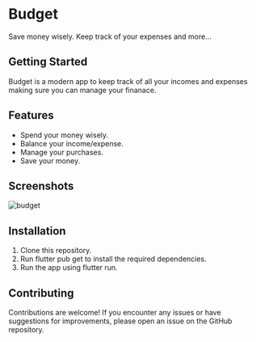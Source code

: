 # Budget

Save money wisely. Keep track of your expenses and more...

## Getting Started

Budget is a modern app to keep track of all your incomes and expenses making sure you can manage your finanace.

## Features

- Spend your money wisely.
- Balance your income/expense.
- Manage your purchases.
- Save your money.

## Screenshots

![budget](https://github.com/mohammadzamaniaf/Expense-Tracker/assets/132151000/2041c42a-0f08-4a5a-a33c-b960855478e1)

## Installation

1. Clone this repository.
2. Run flutter pub get to install the required dependencies.
3. Run the app using flutter run.

## Contributing

Contributions are welcome! If you encounter any issues or have suggestions for improvements, please open an issue on the GitHub repository.

